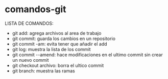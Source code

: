 # comandos-git
LISTA DE COMANDOS:
* git add: agrega archivos al area de trabajo
* git commit: guarda los cambios en un repositorio
* git commit -am: evita tener que añadir el add
* git log: muestra la lista de los commit
* git commit --amend: hace modificaciones en el ultimo commit sin crear un nuevo commit
* git checkout archivo: borra el ultico commit
* git branch: muestra las ramas